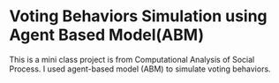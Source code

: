 # Voting Behaviors Simulation using Agent Based Model(ABM)
This is a mini class project is from Computational Analysis of Social Process. I used agent-based model (ABM) to simulate voting behaviors.
